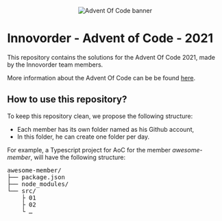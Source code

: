 <p align="center">
  <img src="https://i.imgur.com/GfNxstf.png" alt="Advent Of Code banner" />
</p>

# Innovorder - Advent of Code - 2021

This repository contains the solutions for the Advent Of Code 2021, made by the Innovorder team members.

More information about the Advent Of Code can be be found [here](https://adventofcode.com/).

## How to use this repository?

To keep this repository clean, we propose the following structure:
- Each member has its own folder named as his Github account,
- In this folder, he can create one folder per day.

For example, a Typescript project for AoC for the member _awesome-member_, will have the following structure:

<pre>
awesome-member/
├── package.json
├── node_modules/
└── src/
    ├ 01
    ├ 02
    └ …
</pre>

